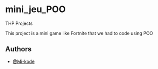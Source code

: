 # mini_jeu_POO
THP Projects

This project is a mini game like Fortnite that we had to code using POO
## Authors

- [@Mi-kode](https://github.com/Mi-kode)
